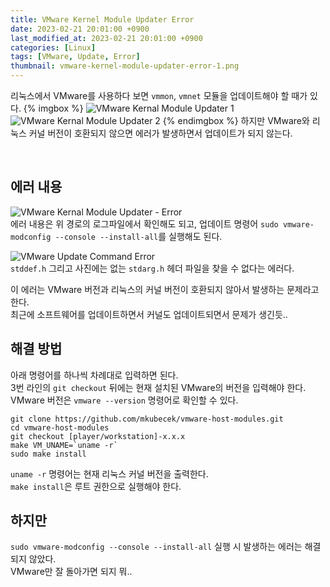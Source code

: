 ```yaml
---
title: VMware Kernel Module Updater Error
date: 2023-02-21 20:01:00 +0900
last_modified_at: 2023-02-21 20:01:00 +0900
categories: [Linux]
tags: [VMware, Update, Error]
thumbnail: vmware-kernel-module-updater-error-1.png
---
```


리눅스에서 VMware를 사용하다 보면 `vmmon`, `vmnet` 모듈을 업데이트해야 할 때가 있다.
{% imgbox %}
![VMware Kernal Module Updater 1](vmware-kernel-module-updater-error-1.png)
![VMware Kernal Module Updater 2](vmware-kernel-module-updater-error-2.png)
{% endimgbox %}
하지만 VMware와 리눅스 커널 버전이 호환되지 않으면 에러가 발생하면서 업데이트가 되지 않는다.

<br/>

## 에러 내용
![VMware Kernal Module Updater - Error](vmware-kernel-module-updater-error-3.png)  
에러 내용은 위 경로의 로그파일에서 확인해도 되고, 업데이트 명령어 `sudo vmware-modconfig --console --install-all`를 실행해도 된다.

![VMware Update Command Error](vmware-kernel-module-updater-error-4.png)  
`stddef.h` 그리고 사진에는 없는 `stdarg.h` 헤더 파일을 찾을 수 없다는 에러다.

이 에러는 VMware 버전과 리눅스의 커널 버전이 호환되지 않아서 발생하는 문제라고 한다.  
최근에 소프트웨어를 업데이트하면서 커널도 업데이트되면서 문제가 생긴듯..

## 해결 방법
아래 명령어를 하나씩 차례대로 입력하면 된다.  
3번 라인의 `git checkout` 뒤에는 현재 설치된 VMware의 버전을 입력해야 한다.  
VMware 버전은 `vmware --version` 명령어로 확인할 수 있다.
```shell
git clone https://github.com/mkubecek/vmware-host-modules.git
cd vmware-host-modules
git checkout [player/workstation]-x.x.x
make VM_UNAME=`uname -r`
sudo make install
```
`uname -r` 명령어는 현재 리눅스 커널 버전을 출력한다.  
`make install`은 루트 권한으로 실행해야 한다.

## 하지만
`sudo vmware-modconfig --console --install-all` 실행 시 발생하는 에러는 해결되지 않았다.  
VMware만 잘 돌아가면 되지 뭐..
